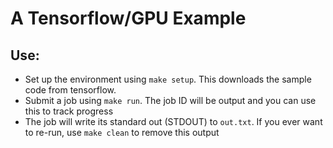 # A Tensorflow/GPU Example

## Use:

 - Set up the environment using `make setup`.  This downloads the sample code from tensorflow.
 - Submit a job using `make run`.  The job ID will be output and you can use this to track progress
 - The job will write its standard out (STDOUT) to `out.txt`. If you ever want to re-run, use `make clean` to remove this output
